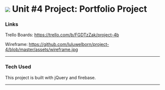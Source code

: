 # ![](https://ga-dash.s3.amazonaws.com/production/assets/logo-9f88ae6c9c3871690e33280fcf557f33.png) Unit #4 Project: Portfolio Project

### Links

Trello Boards:
https://trello.com/b/FGDTzZak/project-4b

Wireframe:
https://github.com/luluwelborn/project-4/blob/master/assets/wireframe.jpg

---

### Tech Used

This project is built with jQuery and firebase.

---
